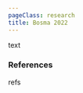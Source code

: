 ```yaml
---
pageClass: research
title: Bosma 2022
---
```

text

<ActionButton action="gogo" link="/research/" />
<ActionButton action="gogo" link="www.google.com" />

### References

refs